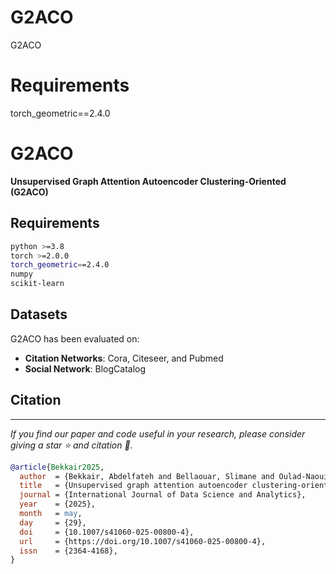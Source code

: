 # G2ACO
G2ACO
# Requirements
torch_geometric==2.4.0
# G2ACO

**Unsupervised Graph Attention Autoencoder Clustering-Oriented (G2ACO)** 

## Requirements

```bash
python >=3.8
torch >=2.0.0
torch_geometric==2.4.0
numpy
scikit-learn
```



## Datasets

G2ACO has been evaluated on:

- **Citation Networks**: Cora, Citeseer, and Pubmed
- **Social Network**: BlogCatalog

## Citation
---
*If you find our paper and code useful in your research, please consider giving a star ⭐ and citation 📝.*

```bibtex
@article{Bekkair2025,
  author  = {Bekkair, Abdelfateh and Bellaouar, Slimane and Oulad-Naoui, Slimane},
  title   = {Unsupervised graph attention autoencoder clustering-oriented for community detection in attributed networks},
  journal = {International Journal of Data Science and Analytics},
  year    = {2025},
  month   = may,
  day     = {29},
  doi     = {10.1007/s41060-025-00800-4},
  url     = {https://doi.org/10.1007/s41060-025-00800-4},
  issn    = {2364-4168},
}
```

